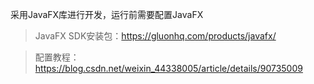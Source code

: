 采用JavaFX库进行开发，运行前需要配置JavaFX
> JavaFX SDK安装包：https://gluonhq.com/products/javafx/

> 配置教程：https://blog.csdn.net/weixin_44338005/article/details/90735009

